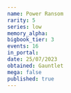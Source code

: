 ```yaml
---
name: Power Ransom
rarity: 5
series: low
memory_alpha:
bigbook_tier: 3
events: 16
in_portal:
date: 25/07/2023
obtained: Gauntlet
mega: false
published: true
---
```



